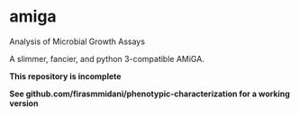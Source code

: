 # amiga
Analysis of Microbial Growth Assays

A slimmer, fancier, and python 3-compatible AMiGA. 

**This repository is incomplete** 

**See github.com/firasmmidani/phenotypic-characterization for a working version**
